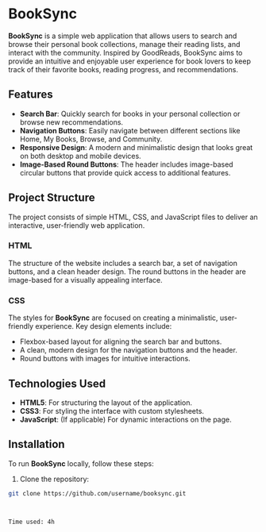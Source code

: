 # BookSync

**BookSync** is a simple web application that allows users to search and browse their personal book collections, manage their reading lists, and interact with the community. Inspired by GoodReads, BookSync aims to provide an intuitive and enjoyable user experience for book lovers to keep track of their favorite books, reading progress, and recommendations.

## Features

- **Search Bar**: Quickly search for books in your personal collection or browse new recommendations.
- **Navigation Buttons**: Easily navigate between different sections like Home, My Books, Browse, and Community.
- **Responsive Design**: A modern and minimalistic design that looks great on both desktop and mobile devices.
- **Image-Based Round Buttons**: The header includes image-based circular buttons that provide quick access to additional features.

## Project Structure

The project consists of simple HTML, CSS, and JavaScript files to deliver an interactive, user-friendly web application.

### HTML
The structure of the website includes a search bar, a set of navigation buttons, and a clean header design. The round buttons in the header are image-based for a visually appealing interface.

### CSS
The styles for **BookSync** are focused on creating a minimalistic, user-friendly experience. Key design elements include:
- Flexbox-based layout for aligning the search bar and buttons.
- A clean, modern design for the navigation buttons and the header.
- Round buttons with images for intuitive interactions.

## Technologies Used

- **HTML5**: For structuring the layout of the application.
- **CSS3**: For styling the interface with custom stylesheets.
- **JavaScript**: (If applicable) For dynamic interactions on the page.

## Installation

To run **BookSync** locally, follow these steps:

1. Clone the repository:

```bash
git clone https://github.com/username/booksync.git



Time used: 4h
